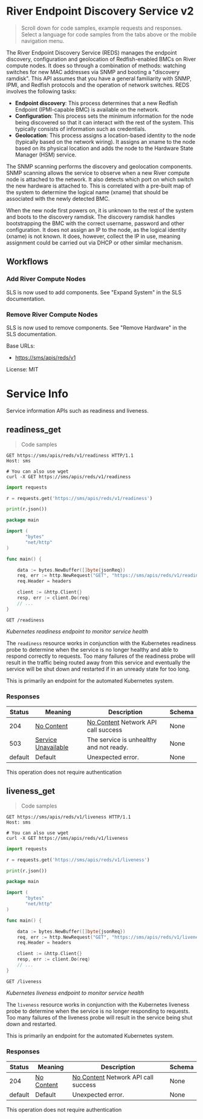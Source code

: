 <!-- Generator: Widdershins v4.0.1 -->

<h1 id="river-endpoint-discovery-service">River Endpoint Discovery Service v2</h1>

> Scroll down for code samples, example requests and responses. Select a language for code samples from the tabs above or the mobile navigation menu.

The River Endpoint Discovery Service (REDS) manages the endpoint discovery, configuration and geolocation of Redfish-enabled BMCs on River compute nodes. It does so through a combination of methods: watching switches for new MAC addresses via SNMP and booting a "discovery ramdisk".
This API assumes that you have a general familiarity with SNMP, IPMI, and Redfish protocols and the operation of network switches.
REDS involves the following tasks:
* **Endpoint discovery**: This process determines that a new Redfish Endpoint (IPMI-capable BMC) is available on the network. 
* **Configuration**: This process sets the minimum information for the node being discovered so that it can interact with the rest of the system. This typically consists of information such as credentials.
* **Geolocation**: This process assigns a location-based identity to the node (typically based on the network wiring). It assigns an xname to the node based on its physical location and adds the node to the Hardware State Manager (HSM) service.

The SNMP scanning performs the discovery and geolocation components. SNMP scanning allows the service to observe when a new River compute node is attached to the network. It also detects which port on which switch the new hardware is attached to. This is correlated with a pre-built map of the system to determine the logical name (xname) that should be associated with the newly detected BMC.

When the new node first powers on, it is unknown to the rest of the system and boots to the discovery ramdisk. The discovery ramdisk handles bootstrapping the BMC with the correct username, password and other configuration. It does not assign an IP to the node, as the logical identity (xname) is not known. It does, however, collect the IP in use, meaning assignment could be carried out via DHCP or other similar mechanism.

## Workflows
### Add River Compute Nodes
SLS is now used to add components. See "Expand System" in the SLS documentation.
### Remove River Compute Nodes
SLS is now used to remove components. See "Remove Hardware" in the SLS documentation.

Base URLs:

* <a href="https://sms/apis/reds/v1">https://sms/apis/reds/v1</a>

 License: MIT

<h1 id="river-endpoint-discovery-service-service-info">Service Info</h1>

Service information APIs such as readiness and liveness.

## readiness_get

<a id="opIdreadiness_get"></a>

> Code samples

```http
GET https://sms/apis/reds/v1/readiness HTTP/1.1
Host: sms

```

```shell
# You can also use wget
curl -X GET https://sms/apis/reds/v1/readiness

```

```python
import requests

r = requests.get('https://sms/apis/reds/v1/readiness')

print(r.json())

```

```go
package main

import (
       "bytes"
       "net/http"
)

func main() {

    data := bytes.NewBuffer([]byte{jsonReq})
    req, err := http.NewRequest("GET", "https://sms/apis/reds/v1/readiness", data)
    req.Header = headers

    client := &http.Client{}
    resp, err := client.Do(req)
    // ...
}

```

`GET /readiness`

*Kubernetes readiness endpoint to monitor service health*

The `readiness` resource works in conjunction with the Kubernetes readiness probe to determine when the service is no longer healthy and able to respond correctly to requests.  Too many failures of the readiness probe will result in the traffic being routed away from this service and eventually the service will be shut down and restarted if in an unready state for too long.

This is primarily an endpoint for the automated Kubernetes system.

<h3 id="readiness_get-responses">Responses</h3>

|Status|Meaning|Description|Schema|
|---|---|---|---|
|204|[No Content](https://tools.ietf.org/html/rfc7231#section-6.3.5)|[No Content](http://www.w3.org/Protocols/rfc2616/rfc2616-sec10.html#sec10.2.5) Network API call success|None|
|503|[Service Unavailable](https://tools.ietf.org/html/rfc7231#section-6.6.4)|The service is unhealthy and not ready.|None|
|default|Default|Unexpected error.|None|

<aside class="success">
This operation does not require authentication
</aside>

## liveness_get

<a id="opIdliveness_get"></a>

> Code samples

```http
GET https://sms/apis/reds/v1/liveness HTTP/1.1
Host: sms

```

```shell
# You can also use wget
curl -X GET https://sms/apis/reds/v1/liveness

```

```python
import requests

r = requests.get('https://sms/apis/reds/v1/liveness')

print(r.json())

```

```go
package main

import (
       "bytes"
       "net/http"
)

func main() {

    data := bytes.NewBuffer([]byte{jsonReq})
    req, err := http.NewRequest("GET", "https://sms/apis/reds/v1/liveness", data)
    req.Header = headers

    client := &http.Client{}
    resp, err := client.Do(req)
    // ...
}

```

`GET /liveness`

*Kubernetes liveness endpoint to monitor service health*

The `liveness` resource works in conjunction with the Kubernetes liveness probe to determine when the service is no longer responding to requests.  Too many failures of the liveness probe will result in the service being shut down and restarted.

This is primarily an endpoint for the automated Kubernetes system.

<h3 id="liveness_get-responses">Responses</h3>

|Status|Meaning|Description|Schema|
|---|---|---|---|
|204|[No Content](https://tools.ietf.org/html/rfc7231#section-6.3.5)|[No Content](http://www.w3.org/Protocols/rfc2616/rfc2616-sec10.html#sec10.2.5) Network API call success|None|
|default|Default|Unexpected error.|None|

<aside class="success">
This operation does not require authentication
</aside>

